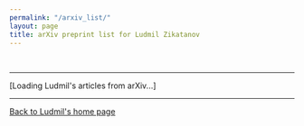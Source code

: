 ```yaml
---
permalink: "/arxiv_list/"
layout: page
title: arXiv preprint list for Ludmil Zikatanov
---
```

<p>&nbsp;</p>
<hr/>
<p></p>
<script type="text/javascript"><!--var arxiv_authorid="https://arxiv.org/a/0000-0002-5189-4230";var arxiv_format="arxiv";var arxiv_max_entries=0;var arxiv_includeSummary=0;--></script>
<script type="text/javascript" src="http://arxiv.org/js/myarticles.js"></script>
<div id="arxivfeed">[Loading Ludmil's articles from  arXiv...]</div>
<hr/>
<div>
<p>
<a href="http://ludmil02.github.io/">Back to Ludmil's home page</a>
</p>
</div>
